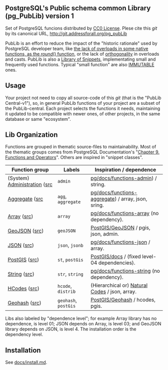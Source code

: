 ## PostgreSQL's Public schema common Library (pg_PubLib) version 1

Set of PostgreSQL funcions distributed by [CC0 License](https://creativecommons.org/publicdomain/zero/1.0/).
Plese cite this *git* by its canonical URL, http://git.addressforall.org/pg_pubLib

PubLib is an effort to reduce the impact of the "historic rationale" used by PostgreSQL developer team,
like [the lack of overloads in some native functions, as the *round*() function](https://stackoverflow.com/a/20934099/287948),
or the lack of [orthogonality](https://en.wikipedia.org/wiki/Orthogonal_instruction_set) in overloads and casts.
PubLib is also a [Library of Snippets](https://wiki.postgresql.org/wiki/Category:Library_Snippets),
implementating small and frequently used functions.
Typical  "small function" are also [IMMUTABLE](https://www.postgresql.org/docs/current/xfunc-volatility.html) ones.

## Usage

Your project not need to copy all source-code of this *git* (that is the "PubLib Central-v1"), so,
in general PubLib functions of your project are a subset of the PubLib-central.
Each project selects the functions it needs, maintaining it updated to be compatible with newer ones,
of other projects, in the same database or same "ecosystem".

## Lib Organization

Functions are grouped in thematic source-files to maintainability.
Most of the thematic groups comes from PostgreSQL Documentation's "[Chapter 9. Functions and Operators](https://www.postgresql.org/docs/current/functions.html)". Others are inspired in "snippet classes".<!-- pending src/pubLib01py-string.sql-->

Function group         | Labels | Inspiration / dependence
-----------------------|--------------|------------
(System) [Administration](docs/admin.md) ([src](src/pubLib03-admin.sql)  |  `admin`     |  [pg/docs/functions-admin](https://www.postgresql.org/docs/current/functions-admin.html)) / string.
[Aggregate](docs/aggregate.md) ([src](src/pubLib04-aggregate.sql)  |  `agg`, `aggregate`     |  [pg/docs/functions-aggregate](https://www.postgresql.org/docs/current/functions-aggregate.html)) / array, json, sring.
[Array](docs/array.md) ([src](src/pubLib01-array.sql))  |  `array`     |  [pg/docs/functions-array](https://www.postgresql.org/docs/current/functions-array.html) (no dependency).
[GeoJSON](docs/pgis-geoJSON.md) ([src](src/pubLib06pgis-geoJSON.sql))  |  `geoJSON`     |  [PostGIS/GeoJSON](https://postgis.net/docs/ST_GeomFromGeoJSON.html) / pgis, json, admin.
[JSON](docs/json.md) ([src](src/pubLib03-json.sql))  |  `json`, `jsonb`     |  [pg/docs/functions-json](https://www.postgresql.org/docs/current/functions-admin.html) / array.
[PostGIS](docs/pgis-extraSRID.md) ([src](src/pubLib05pgis-extraSRID.sql))  |  `st`, `postGis`     |  [PostGIS/docs](https://postgis.net/docs/reference.html) / (fixed level-04 dependencies).
[String](docs/string.md) ([src](src/pubLib01-string.sql))  |  `str`, `string`     |  [pg/docs/functions-string](https://www.postgresql.org/docs/current/functions-string.html) (no dependency).
[HCodes](docs/hcode-distrib.md) ([src](src/pubLib05hcode-distrib.sql)) | `hcode`, `distrib` |  (Hierarchical or) [Natural Codes](http://addressforall.org/_foundations/art1.pdf) / json, array.
[Geohash](docs/pgis-geohash.md) ([src](src/pubLib06pgis-geohash.sql)) | `geohash`, `postGis` | [PostGIS/Geohash](https://postgis.net/docs/ST_GeoHash.html) / hcodes, pgis.

Libs also labeled by "dependence level"; for example Array library has no dependence, is level 01; JSON depends on Array, is level 03; and GeoJSON library depends on JSON, is level 4. The installation order is the dependency level.

## Installation

See [docs/install.md](/docs/install.md).
